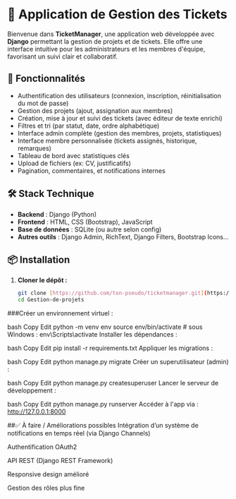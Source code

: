 # 🎯 Application de Gestion des Tickets

Bienvenue dans **TicketManager**, une application web développée avec **Django** permettant la gestion de projets et de tickets. Elle offre une interface intuitive pour les administrateurs et les membres d'équipe, favorisant un suivi clair et collaboratif.

## 🚀 Fonctionnalités

- Authentification des utilisateurs (connexion, inscription, réinitialisation du mot de passe)
- Gestion des projets (ajout, assignation aux membres)
- Création, mise à jour et suivi des tickets (avec éditeur de texte enrichi)
- Filtres et tri (par statut, date, ordre alphabétique)
- Interface admin complète (gestion des membres, projets, statistiques)
- Interface membre personnalisée (tickets assignés, historique, remarques)
- Tableau de bord avec statistiques clés
- Upload de fichiers (ex: CV, justificatifs)
- Pagination, commentaires, et notifications internes

## 🛠️ Stack Technique

- **Backend** : Django (Python)
- **Frontend** : HTML, CSS (Bootstrap), JavaScript
- **Base de données** : SQLite (ou autre selon config)
- **Autres outils** : Django Admin, RichText, Django Filters, Bootstrap Icons...

## 📦 Installation

1. **Cloner le dépôt :**
   ```bash
   git clone [https://github.com/ton-pseudo/ticketmanager.git](https://github.com/IlyasBBB/Gestion-de-projets.git)
   cd Gestion-de-projets
###Créer un environnement virtuel :

bash
Copy
Edit
python -m venv env
source env/bin/activate   # sous Windows : env\Scripts\activate
Installer les dépendances :

bash
Copy
Edit
pip install -r requirements.txt
Appliquer les migrations :

bash
Copy
Edit
python manage.py migrate
Créer un superutilisateur (admin) :

bash
Copy
Edit
python manage.py createsuperuser
Lancer le serveur de développement :

bash
Copy
Edit
python manage.py runserver
Accéder à l'app via : http://127.0.0.1:8000


##✅ À faire / Améliorations possibles
Intégration d’un système de notifications en temps réel (via Django Channels)

Authentification OAuth2

API REST (Django REST Framework)

Responsive design amélioré

Gestion des rôles plus fine
